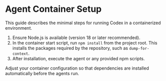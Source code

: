 # Agent Container Setup

This guide describes the minimal steps for running Codex in a containerized environment.

1. Ensure Node.js is available (version 18 or later recommended).
2. In the container start script, run `npm install` from the project root.
   This installs the packages required by the repository, such as `dump-for-context`.
3. After installation, execute the agent or any provided npm scripts.

Adjust your container configuration so that dependencies are installed automatically before the agents run.
